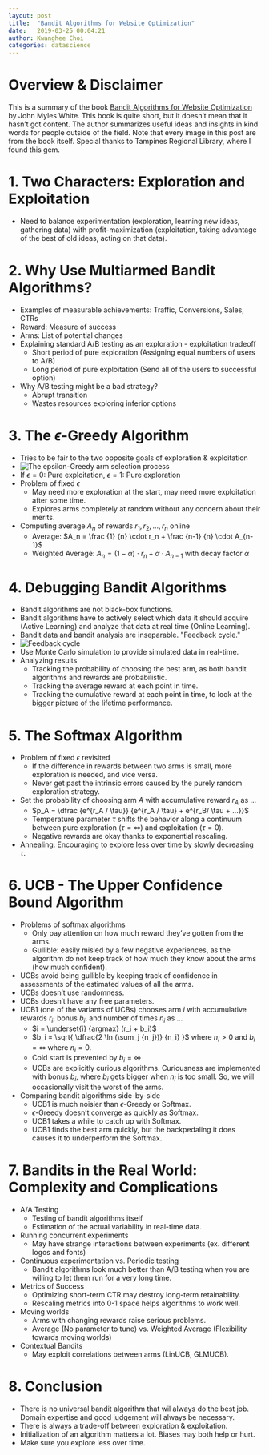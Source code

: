 ```yaml
---
layout: post
title:  "Bandit Algorithms for Website Optimization"
date:   2019-03-25 00:04:21
author: Kwanghee Choi
categories: datascience
---
```


# Overview & Disclaimer
This is a summary of the book [Bandit Algorithms for Website Optimization](https://www.amazon.com/Bandit-Algorithms-Website-Optimization-Developing-ebook/dp/B00AM86Y0K) by John Myles White. This book is quite short, but it doesn’t mean that it hasn’t got content. The author summarizes useful ideas and insights in kind words for people outside of the field. Note that every image in this post are from the book itself. Special thanks to Tampines Regional Library, where I found this gem.

# 1. Two Characters: Exploration and Exploitation
- Need to balance experimentation (exploration, learning new ideas, gathering data) with profit-maximization (exploitation, taking advantage of the best of old ideas, acting on that data).

# 2. Why Use Multiarmed Bandit Algorithms?
- Examples of measurable achievements: Traffic, Conversions, Sales, CTRs
- Reward: Measure of success
- Arms: List of potential changes
- Explaining standard A/B testing as an exploration - exploitation tradeoff
	- Short period of pure exploration (Assigning equal numbers of users to A/B)
	- Long period of pure exploitation (Send all of the users to successful option)
- Why A/B testing might be a bad strategy?
	- Abrupt transition
	- Wastes resources exploring inferior options

# 3. The $\epsilon$-Greedy Algorithm
- Tries to be fair to the two opposite goals of exploration & exploitation
- ![The epsilon-Greedy arm selection process](https://juice500ml.github.io/assets/img/1df11441-9010-4a2d-8451-7d32446e69ab.jpeg)
- If $\epsilon = 0$: Pure exploitation, $\epsilon = 1$: Pure exploration
- Problem of fixed $\epsilon$
	- May need more exploration at the start, may need more exploitation after some time.
	- Explores arms completely at random without any concern about their merits.
- Computing average $A_n$ of rewards $r_1, r_2, ..., r_n$ online
	- Average: $A_n = \frac {1} {n} \cdot r_n + \frac {n-1} {n} \cdot A_{n-1}$
	- Weighted Average: $A_n = (1-\alpha) \cdot r_n + {\alpha} \cdot A_{n-1}$ with decay factor $\alpha$

# 4. Debugging Bandit Algorithms
- Bandit algorithms are not black-box functions.
- Bandit algorithms have to actively select which data it should acquire (Active Learning) and analyze that data at real time (Online Learning).
- Bandit data and bandit analysis are inseparable. "Feedback cycle."
- ![Feedback cycle](https://juice500ml.github.io/assets/img/9933a533-827f-44f2-8fc1-1099a9a8c4d7.jpeg)
- Use Monte Carlo simulation to provide simulated data in real-time.
- Analyzing results
	- Tracking the probability of choosing the best arm, as both bandit algorithms and rewards are probabilistic.
	- Tracking the average reward at each point in time.
	- Tracking the cumulative reward at each point in time, to look at the bigger picture of the lifetime performance.

# 5. The Softmax Algorithm
- Problem of fixed $\epsilon$ revisited
	- If the difference in rewards between two arms is small, more exploration is needed, and vice versa.
	- Never get past the intrinsic errors caused by the purely random exploration strategy.
- Set the probability of choosing arm $A$ with accumulative reward $r_A$ as ...
	- $p_A = \dfrac {e^{r_A / \tau}}  {e^{r_A / \tau}  + e^{r_B/ \tau + ...}}$
	- Temperature parameter $\tau$ shifts the behavior along a continuum between pure exploration $(\tau=\infty)$ and exploitation $(\tau=0)$.
	- Negative rewards are okay thanks to exponential rescaling.
- Annealing: Encouraging to explore less over time by slowly decreasing $\tau$.

# 6. UCB -  The Upper Confidence Bound Algorithm
- Problems of softmax algorithms
	- Only pay attention on how much reward they’ve gotten from the arms.
	- Gullible: easily misled by a few negative experiences, as the algorithm do not keep track of how much they know about the arms (how much confident).
- UCBs avoid being gullible by keeping track of confidence in assessments of the estimated values of all the arms.
- UCBs doesn’t use randomness.
- UCBs doesn’t have any free parameters.
- UCB1 (one of the variants of UCBs) chooses arm $i$ with accumulative rewards $r_i$, bonus $b_i$, and number of times $n_i$ as ...
	- $i = \underset{i} {argmax} (r_i + b_i)$
	- $b_i = \sqrt{ \dfrac{2 \ln (\sum_j {n_j})} {n_i} }$ where $n_i > 0$ and $b_i=\infty$ where $n_i = 0$.
	- Cold start is prevented by $b_i=\infty$
	- UCBs are explicitly curious algorithms. Curiousness are implemented with bonus $b_i$, where $b_i$ gets bigger when $n_i$ is too small. So, we will occasionally visit the worst of the arms.
- Comparing bandit algorithms side-by-side
	- UCB1 is much noisier than $\epsilon$-Greedy or Softmax.
	- $\epsilon$-Greedy doesn’t converge as quickly as Softmax.
	- UCB1 takes a while to catch up with Softmax.
	- UCB1 finds the best arm quickly, but the backpedaling it does causes it to underperform the Softmax.

# 7. Bandits in the Real World: Complexity and Complications
- A/A Testing
	- Testing of bandit algorithms itself
	- Estimation of the actual variability in real-time data.
- Running concurrent experiments
	- May have strange interactions between experiments (ex. different logos and fonts)
- Continuous experimentation vs. Periodic testing
	- Bandit algorithms look much better than A/B testing when you are willing to let them run for a very long time.
- Metrics of Success
	- Optimizing short-term CTR may destroy long-term retainability.
	- Rescaling metrics into 0-1 space helps algorithms to work well.
- Moving worlds
	- Arms with changing rewards raise serious problems.
	- Average (No parameter to tune) vs. Weighted Average (Flexibility towards moving worlds)
- Contextual Bandits
	- May exploit correlations between arms (LinUCB, GLMUCB).

# 8. Conclusion
- There is no universal bandit algorithm that wil always do the best job. Domain expertise and good judgement will always be necessary.
- There is always a trade-off between exploration & exploitation.
- Initialization of an algorithm matters a lot. Biases may both help or hurt.
- Make sure you explore less over time.
